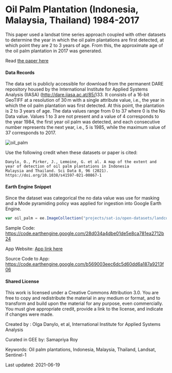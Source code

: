 # Oil Palm Plantation (Indonesia, Malaysia, Thailand) 1984-2017

This paper used a landsat time series approach coupled with other datasets to determine the year in which the oil palm plantations are first detected, at which point they are 2 to 3 years of age. From this, the approximate age of the oil palm plantation in 2017 was generated.

Read [the paper here](https://www.nature.com/articles/s41597-021-00867-1)

#### Data Records
The data set is publicly accessible for download from the permanent DARE repository housed by the International Institute for Applied Systems Analysis (IIASA) (http://dare.iiasa.ac.at/85/)33. It consists of a 16-bit GeoTIFF at a resolution of 30 m with a single attribute value, i.e., the year in which the oil palm plantation was first detected. At this point, the plantation is 2 to 3 years of age. The data values range from 0 to 37 where 0 is the No Data value. Values 1 to 3 are not present and a value of 4 corresponds to the year 1984, the first year oil palm was detected, and each consecutive number represents the next year, i.e., 5 is 1985, while the maximum value of 37 corresponds to 2017.

![oil_palm](https://user-images.githubusercontent.com/6677629/121999942-acdc8b80-cd73-11eb-84be-b1e6457803cb.gif)

Use the following credit when these datasets or paper is cited:

```
Danylo, O., Pirker, J., Lemoine, G. et al. A map of the extent and year of detection of oil palm plantations in Indonesia
Malaysia and Thailand. Sci Data 8, 96 (2021). https://doi.org/10.1038/s41597-021-00867-1
```

#### Earth Engine Snippet

Since the dataset was categorical the no data value was use for masking and a Mode pyramiding policy was applied for ingestion into Google Earth Engine.

```js
var oil_palm = ee.ImageCollection("projects/sat-io/open-datasets/landcover/oil-palm-plantation-1984_2017");
```

Sample Code: https://code.earthengine.google.com/28d034a4dbe01de5e8ca781ea2712b24

App Website: [App link here](https://olhadanylo.users.earthengine.app/view/oilpalmseasia)

Source Code to App: https://code.earthengine.google.com/b569003eec6dc5d60dd6a187a9213f06

#### Shared License
This work is licensed under a Creative Commons Attribution 3.0. You are free to copy and redistribute the material in any medium or format, and to transform and build upon the material for any purpose, even commercially. You must give appropriate credit, provide a link to the license, and indicate if changes were made.

Created by : Olga Danylo, et al, International Institute for Applied Systems Analysis

Curated in GEE by: Samapriya Roy

Keywords: Oil palm plantations, Indonesia, Malaysia, Thailand, Landsat, Sentinel-1

Last updated: 2021-06-19
